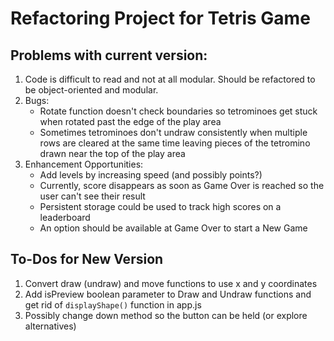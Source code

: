 # Refactoring Project for Tetris Game

## Problems with current version:

1. Code is difficult to read and not at all modular. Should be refactored to be object-oriented and modular.
1. Bugs:
    * Rotate function doesn't check boundaries so tetrominoes get stuck when rotated past the edge of the play area
    * Sometimes tetrominoes don't undraw consistently when multiple rows are cleared at the same time leaving pieces of the tetromino drawn near the top of the play area
1. Enhancement Opportunities:
    * Add levels by increasing speed (and possibly points?)
    * Currently, score disappears as soon as Game Over is reached so the user can't see their result
    * Persistent storage could be used to track high scores on a leaderboard
    * An option should be available at Game Over to start a New Game

## To-Dos for New Version

1. Convert draw (undraw) and move functions to use x and y coordinates
1. Add isPreview boolean parameter to Draw and Undraw functions and get rid of `displayShape()` function in app.js
1. Possibly change down method so the button can be held (or explore alternatives)
